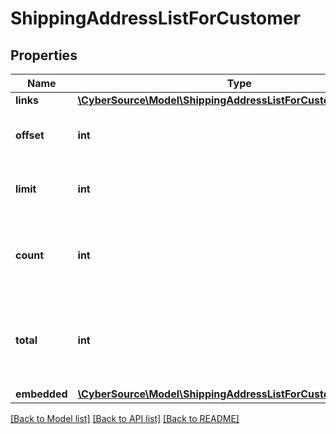 # ShippingAddressListForCustomer

## Properties
Name | Type | Description | Notes
------------ | ------------- | ------------- | -------------
**links** | [**\CyberSource\Model\ShippingAddressListForCustomerLinks**](ShippingAddressListForCustomerLinks.md) |  | [optional] 
**offset** | **int** | The offset parameter supplied in the request. | [optional] 
**limit** | **int** | The limit parameter supplied in the request. | [optional] 
**count** | **int** | The number of Shipping Addresses returned in the array. | [optional] 
**total** | **int** | The total number of Shipping Addresses associated with the Customer. | [optional] 
**embedded** | [**\CyberSource\Model\ShippingAddressListForCustomerEmbedded**](ShippingAddressListForCustomerEmbedded.md) |  | [optional] 

[[Back to Model list]](../README.md#documentation-for-models) [[Back to API list]](../README.md#documentation-for-api-endpoints) [[Back to README]](../README.md)


